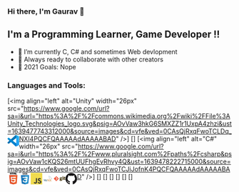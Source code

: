 ### Hi there, I'm Gaurav 👋 

## I'm a Programming Learner, Game Developer !!

- 🌱 I’m currently C, C# and sometimes Web devlopment
- 👯 Always ready to collaborate with other creators 
- 🥅 2021 Goals: Nope 

### Languages and Tools:

[<img align="left" alt="Unity" width="26px" src="https://www.google.com/url?sa=i&url="https%3A%2F%2Fcommons.wikimedia.org%2Fwiki%2FFile%3AUnity_Technologies_logo.svg&psig=AOvVaw3hkG6SMXZZ1r1UxpA4zhzi&ust=1639477743312000&source=images&cd=vfe&ved=0CAsQjRxqFwoTCLDq_NXI4PQCFQAAAAAdAAAAABAD" />]
[<img align="left" alt="Visual Studio Code" width="26px" src="https://raw.githubusercontent.com/github/explore/80688e429a7d4ef2fca1e82350fe8e3517d3494d/topics/visual-studio-code/visual-studio-code.png" />]
[<img align="left" alt="C#" width="26px" src="https://www.google.com/url?sa=i&url="https%3A%2F%2Fwww.pluralsight.com%2Fpaths%2Fcsharp&psig=AOvVaw1cKQS26mtUUFhgEvRhvy4Q&ust=1639478222715000&source=images&cd=vfe&ved=0CAsQjRxqFwoTCJiJofnK4PQCFQAAAAAdAAAAABAD" />]
[<img align="left" alt="HTML5" width="26px" src="https://raw.githubusercontent.com/github/explore/80688e429a7d4ef2fca1e82350fe8e3517d3494d/topics/html/html.png" />]
[<img align="left" alt="CSS3" width="26px" src="https://raw.githubusercontent.com/github/explore/80688e429a7d4ef2fca1e82350fe8e3517d3494d/topics/css/css.png" />]
[<img align="left" alt="JavaScript" width="26px" src="https://raw.githubusercontent.com/github/explore/80688e429a7d4ef2fca1e82350fe8e3517d3494d/topics/javascript/javascript.png" />]
[<img align="left" alt="MySQL" width="26px" src="https://raw.githubusercontent.com/github/explore/80688e429a7d4ef2fca1e82350fe8e3517d3494d/topics/mysql/mysql.png" />]
[<img align="left" alt="Git" width="26px" src="https://raw.githubusercontent.com/github/explore/80688e429a7d4ef2fca1e82350fe8e3517d3494d/topics/git/git.png" />]
[<img align="left" alt="GitHub" width="26px" src="https://raw.githubusercontent.com/github/explore/78df643247d429f6cc873026c0622819ad797942/topics/github/github.png" />]

<br />

[instagram]: https://instagram.com/gauravk_
